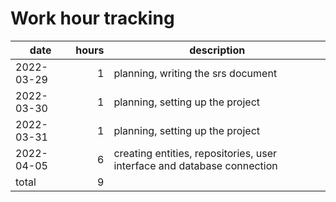 # Work hour tracking

| date       | hours  | description                                                             |
| ---------- | -----: | ----------------------------------------------------------------------- |
| 2022-03-29 |      1 | planning, writing the srs document                                      |
| 2022-03-30 |      1 | planning, setting up the project                                        |
| 2022-03-31 |      1 | planning, setting up the project                                        |
| 2022-04-05 |      6 | creating entities, repositories, user interface and database connection |
| total      |      9 |                                                                         |
